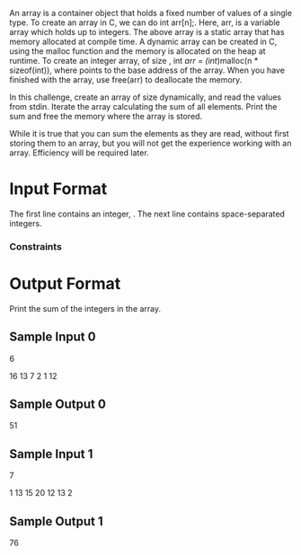 An array is a container object that holds a fixed number of values of a single type. To create an array in C, we can do int arr[n];. Here, arr, is a variable array which holds up to  integers. The above array is a static array that has memory allocated at compile time. A dynamic array can be created in C, using the malloc function and the memory is allocated on the heap at runtime. To create an integer array,  of size , int *arr = (int*)malloc(n * sizeof(int)), where  points to the base address of the array. When you have finished with the array, use free(arr) to deallocate the memory.

In this challenge, create an array of size  dynamically, and read the values from stdin. Iterate the array calculating the sum of all elements. Print the sum and free the memory where the array is stored.

While it is true that you can sum the elements as they are read, without first storing them to an array, but you will not get the experience working with an array. Efficiency will be required later.

# Input Format

The first line contains an integer, .
The next line contains  space-separated integers.

### Constraints



# Output Format

Print the sum of the integers in the array.

## Sample Input 0

6

16 13 7 2 1 12 

## Sample Output 0

51

## Sample Input 1

7

1 13 15 20 12 13 2 

## Sample Output 1

76

